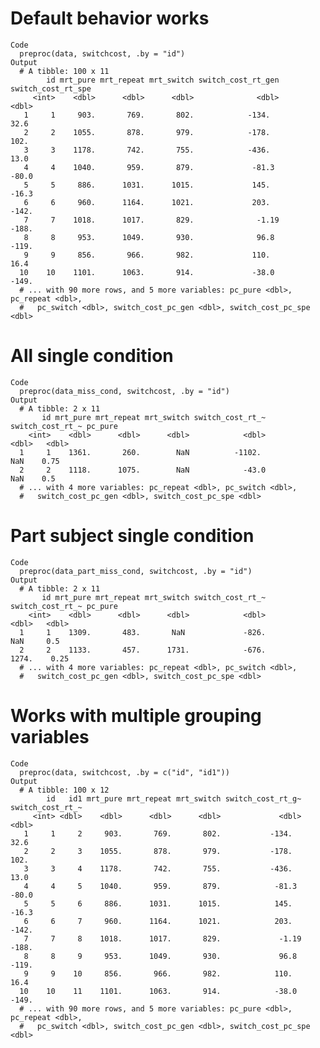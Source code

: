 # Default behavior works

    Code
      preproc(data, switchcost, .by = "id")
    Output
      # A tibble: 100 x 11
            id mrt_pure mrt_repeat mrt_switch switch_cost_rt_gen switch_cost_rt_spe
         <int>    <dbl>      <dbl>      <dbl>              <dbl>              <dbl>
       1     1     903.       769.       802.            -134.                 32.6
       2     2    1055.       878.       979.            -178.                102. 
       3     3    1178.       742.       755.            -436.                 13.0
       4     4    1040.       959.       879.             -81.3               -80.0
       5     5     886.      1031.      1015.             145.                -16.3
       6     6     960.      1164.      1021.             203.               -142. 
       7     7    1018.      1017.       829.              -1.19             -188. 
       8     8     953.      1049.       930.              96.8              -119. 
       9     9     856.       966.       982.             110.                 16.4
      10    10    1101.      1063.       914.             -38.0              -149. 
      # ... with 90 more rows, and 5 more variables: pc_pure <dbl>, pc_repeat <dbl>,
      #   pc_switch <dbl>, switch_cost_pc_gen <dbl>, switch_cost_pc_spe <dbl>

# All single condition

    Code
      preproc(data_miss_cond, switchcost, .by = "id")
    Output
      # A tibble: 2 x 11
           id mrt_pure mrt_repeat mrt_switch switch_cost_rt_~ switch_cost_rt_~ pc_pure
        <int>    <dbl>      <dbl>      <dbl>            <dbl>            <dbl>   <dbl>
      1     1    1361.       260.        NaN          -1102.               NaN    0.75
      2     2    1118.      1075.        NaN            -43.0              NaN    0.5 
      # ... with 4 more variables: pc_repeat <dbl>, pc_switch <dbl>,
      #   switch_cost_pc_gen <dbl>, switch_cost_pc_spe <dbl>

# Part subject single condition

    Code
      preproc(data_part_miss_cond, switchcost, .by = "id")
    Output
      # A tibble: 2 x 11
           id mrt_pure mrt_repeat mrt_switch switch_cost_rt_~ switch_cost_rt_~ pc_pure
        <int>    <dbl>      <dbl>      <dbl>            <dbl>            <dbl>   <dbl>
      1     1    1309.       483.       NaN             -826.             NaN     0.5 
      2     2    1133.       457.      1731.            -676.            1274.    0.25
      # ... with 4 more variables: pc_repeat <dbl>, pc_switch <dbl>,
      #   switch_cost_pc_gen <dbl>, switch_cost_pc_spe <dbl>

# Works with multiple grouping variables

    Code
      preproc(data, switchcost, .by = c("id", "id1"))
    Output
      # A tibble: 100 x 12
            id   id1 mrt_pure mrt_repeat mrt_switch switch_cost_rt_g~ switch_cost_rt_~
         <int> <dbl>    <dbl>      <dbl>      <dbl>             <dbl>            <dbl>
       1     1     2     903.       769.       802.           -134.               32.6
       2     2     3    1055.       878.       979.           -178.              102. 
       3     3     4    1178.       742.       755.           -436.               13.0
       4     4     5    1040.       959.       879.            -81.3             -80.0
       5     5     6     886.      1031.      1015.            145.              -16.3
       6     6     7     960.      1164.      1021.            203.             -142. 
       7     7     8    1018.      1017.       829.             -1.19           -188. 
       8     8     9     953.      1049.       930.             96.8            -119. 
       9     9    10     856.       966.       982.            110.               16.4
      10    10    11    1101.      1063.       914.            -38.0            -149. 
      # ... with 90 more rows, and 5 more variables: pc_pure <dbl>, pc_repeat <dbl>,
      #   pc_switch <dbl>, switch_cost_pc_gen <dbl>, switch_cost_pc_spe <dbl>

